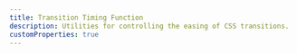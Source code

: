 ```yaml
---
title: Transition Timing Function
description: Utilities for controlling the easing of CSS transitions.
customProperties: true
---
```

<div>
    <table-utility prefix="ease" property="transition-timing-function" custom-property="ease" class="mb-lg"></table-utility>
</div>